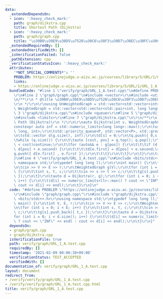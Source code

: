 ```yaml
---
data:
  _extendedDependsOn:
  - icon: ':heavy_check_mark:'
    path: graph/dijkstra.cpp
    title: Shortest Path (Dijkstra)
  - icon: ':heavy_check_mark:'
    path: graph/graph.cpp
    title: "\u30B0\u30E9\u30D5\u7528\u30C6\u30F3\u30D7\u30EC\u30FC\u30C8"
  _extendedRequiredBy: []
  _extendedVerifiedWith: []
  _isVerificationFailed: false
  _pathExtension: cpp
  _verificationStatusIcon: ':heavy_check_mark:'
  attributes:
    '*NOT_SPECIAL_COMMENTS*': ''
    PROBLEM: https://onlinejudge.u-aizu.ac.jp/courses/library/5/GRL/1/GRL_1_A
    links:
    - https://onlinejudge.u-aizu.ac.jp/courses/library/5/GRL/1/GRL_1_A
  bundledCode: "#line 1 \"verify/graph/GRL_1_A.test.cpp\"\n#define PROBLEM \"https://onlinejudge.u-aizu.ac.jp/courses/library/5/GRL/1/GRL_1_A\"\
    \r\n#line 2 \"graph/graph.cpp\"\n#include <vector>\r\n#include <utility>\r\n\r\
    \n/**\r\n * @title \u30B0\u30E9\u30D5\u7528\u30C6\u30F3\u30D7\u30EC\u30FC\u30C8\
    \r\n */\r\n\r\nusing UnWeightedGraph = std::vector<std::vector<int>>;\r\nusing\
    \ WeightedGraph = std::vector<std::vector<std::pair<int, long long>>>;\n#line\
    \ 3 \"graph/dijkstra.cpp\"\n#include <queue>\r\n#line 5 \"graph/dijkstra.cpp\"\
    \n#include <limits>\r\n#line 7 \"graph/dijkstra.cpp\"\n\r\n/**\r\n * @title Shortest\
    \ Path (Dijkstra)\r\n */\r\n\r\nauto Dijkstra(int s, WeightedGraph& g) {\r\n\t\
    constexpr auto inf = std::numeric_limits<long long>::max();\r\n\tusing P = std::pair<long\
    \ long, int>;\r\n\tstd::priority_queue<P, std::vector<P>, std::greater<P>> q;\r\
    \n\tstd::vector d(g.size(), inf);\r\n\td[s] = 0;\r\n\tq.push({ 0,s });\r\n\r\n\
    \twhile (q.size()) {\r\n\t\tauto [cost, pos] = q.top(); q.pop();\r\n\t\tif (d[pos]\
    \ < cost)continue;\r\n\t\tfor (auto&& e : g[pos]) {\r\n\t\t\tif (d[e.first] >\
    \ d[pos] + e.second) {\r\n\t\t\t\td[e.first] = d[pos] + e.second;\r\n\t\t\t\t\
    q.push({ d[e.first] , e.first });\r\n\t\t\t}\r\n\t\t}\r\n\t}\r\n\treturn d;\r\n\
    }\n#line 4 \"verify/graph/GRL_1_A.test.cpp\"\n#include <bits/stdc++.h>\r\nusing\
    \ namespace std;\r\ntypedef long long ll;\r\n\r\nint main() {\r\n\tint V, E, r;\r\
    \n\tcin >> V >> E >> r;\r\n\tWeightedGraph g(V);\r\n\tfor (int i = 0; i < E; i++)\
    \ {\r\n\t\tint s, t, c;\r\n\t\tcin >> s >> t >> c;\r\n\t\tg[s].push_back({ t,c\
    \ });\r\n\t}\r\n\tauto d = Dijkstra(r, g);\r\n\tfor (int i = 0; i < d.size();\
    \ i++) {\r\n\t\t(d[i] == numeric_limits<ll>::max() ? cout << \"INF\" << endl :\
    \ cout << d[i] << endl);\r\n\t}\r\n}\n"
  code: "#define PROBLEM \"https://onlinejudge.u-aizu.ac.jp/courses/library/5/GRL/1/GRL_1_A\"\
    \r\n#include \"graph/graph.cpp\"\r\n#include \"graph/dijkstra.cpp\"\r\n#include\
    \ <bits/stdc++.h>\r\nusing namespace std;\r\ntypedef long long ll;\r\n\r\nint\
    \ main() {\r\n\tint V, E, r;\r\n\tcin >> V >> E >> r;\r\n\tWeightedGraph g(V);\r\
    \n\tfor (int i = 0; i < E; i++) {\r\n\t\tint s, t, c;\r\n\t\tcin >> s >> t >>\
    \ c;\r\n\t\tg[s].push_back({ t,c });\r\n\t}\r\n\tauto d = Dijkstra(r, g);\r\n\t\
    for (int i = 0; i < d.size(); i++) {\r\n\t\t(d[i] == numeric_limits<ll>::max()\
    \ ? cout << \"INF\" << endl : cout << d[i] << endl);\r\n\t}\r\n}"
  dependsOn:
  - graph/graph.cpp
  - graph/dijkstra.cpp
  isVerificationFile: true
  path: verify/graph/GRL_1_A.test.cpp
  requiredBy: []
  timestamp: '2021-02-09 08:06:38+09:00'
  verificationStatus: TEST_ACCEPTED
  verifiedWith: []
documentation_of: verify/graph/GRL_1_A.test.cpp
layout: document
redirect_from:
- /verify/verify/graph/GRL_1_A.test.cpp
- /verify/verify/graph/GRL_1_A.test.cpp.html
title: verify/graph/GRL_1_A.test.cpp
---
```

